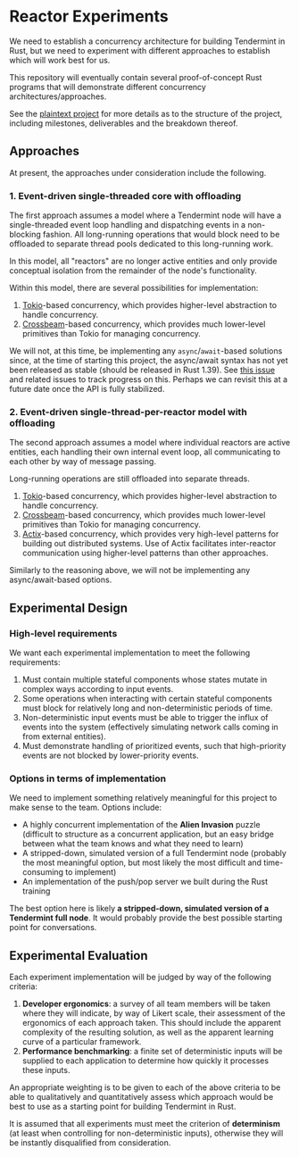 # Reactor Experiments

We need to establish a concurrency architecture for building Tendermint in Rust,
but we need to experiment with different approaches to establish which will work
best for us.

This repository will eventually contain several proof-of-concept Rust programs
that will demonstrate different concurrency architectures/approaches.

See the [plaintext project](./.plaintext/README.md) for more details as to the
structure of the project, including milestones, deliverables and the breakdown
thereof.

## Approaches
At present, the approaches under consideration include the following.

### 1. Event-driven single-threaded core with offloading

The first approach assumes a model where a Tendermint node will have a
single-threaded event loop handling and dispatching events in a non-blocking
fashion. All long-running operations that would block need to be offloaded to
separate thread pools dedicated to this long-running work.

In this model, all "reactors" are no longer active entities and only provide
conceptual isolation from the remainder of the node's functionality.

Within this model, there are several possibilities for implementation:

1. [Tokio](https://tokio.rs/)-based concurrency, which provides higher-level
   abstraction to handle concurrency.
2. [Crossbeam](https://github.com/crossbeam-rs/crossbeam)-based concurrency,
   which provides much lower-level primitives than Tokio for managing
   concurrency.

We will not, at this time, be implementing any `async`/`await`-based solutions
since, at the time of starting this project, the async/await syntax has not yet
been released as stable (should be released in Rust 1.39). See [this
issue](https://github.com/rust-lang/rust/pull/63209) and related issues to track
progress on this. Perhaps we can revisit this at a future date once the API is
fully stabilized.

### 2. Event-driven single-thread-per-reactor model with offloading

The second approach assumes a model where individual reactors are active
entities, each handling their own internal event loop, all communicating to each
other by way of message passing.

Long-running operations are still offloaded into separate threads.

1. [Tokio](https://tokio.rs/)-based concurrency, which provides higher-level
   abstraction to handle concurrency.
2. [Crossbeam](https://github.com/crossbeam-rs/crossbeam)-based concurrency,
   which provides much lower-level primitives than Tokio for managing
   concurrency.
3. [Actix](https://actix.rs/)-based concurrency, which provides very high-level
   patterns for building out distributed systems. Use of Actix facilitates
   inter-reactor communication using higher-level patterns than other
   approaches.

Similarly to the reasoning above, we will not be implementing any
async/await-based options.

## Experimental Design

### High-level requirements

We want each experimental implementation to meet the following requirements:

1. Must contain multiple stateful components whose states mutate in complex ways
   according to input events.
2. Some operations when interacting with certain stateful components must block
   for relatively long and non-deterministic periods of time.
3. Non-deterministic input events must be able to trigger the influx of events
   into the system (effectively simulating network calls coming in from external
   entities).
4. Must demonstrate handling of prioritized events, such that high-priority
   events are not blocked by lower-priority events.

### Options in terms of implementation
We need to implement something relatively meaningful for this project to make
sense to the team. Options include:

* A highly concurrent implementation of the **Alien Invasion** puzzle (difficult
  to structure as a concurrent application, but an easy bridge between what the
  team knows and what they need to learn)
* A stripped-down, simulated version of a full Tendermint node (probably the
  most meaningful option, but most likely the most difficult and time-consuming
  to implement)
* An implementation of the push/pop server we built during the Rust training

The best option here is likely **a stripped-down, simulated version of a
Tendermint full node**. It would probably provide the best possible starting
point for conversations.

## Experimental Evaluation

Each experiment implementation will be judged by way of the following criteria:

1. **Developer ergonomics**: a survey of all team members will be taken where
   they will indicate, by way of Likert scale, their assessment of the
   ergonomics of each approach taken. This should include the apparent
   complexity of the resulting solution, as well as the apparent learning curve
   of a particular framework.
2. **Performance benchmarking**: a finite set of deterministic inputs will be
   supplied to each application to determine how quickly it processes these
   inputs.

An appropriate weighting is to be given to each of the above criteria to be able
to qualitatively and quantitatively assess which approach would be best to use
as a starting point for building Tendermint in Rust.

It is assumed that all experiments must meet the criterion of **determinism**
(at least when controlling for non-deterministic inputs), otherwise they will be
instantly disqualified from consideration.

